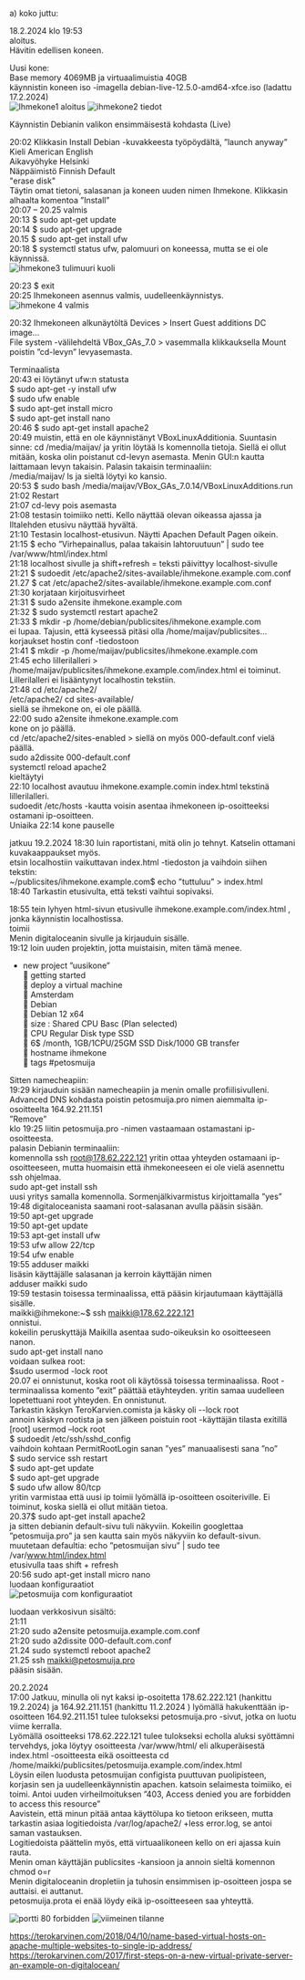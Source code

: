 a) 
koko juttu: 

  18.2.2024 klo 19:53  
  aloitus.  
  Hävitin edellisen koneen.   

  Uusi kone:  
  Base memory 4069MB ja virtuaalimuistia 40GB   
  käynnistin koneen iso -imagella debian-live-12.5.0-amd64-xfce.iso (ladattu 17.2.2024)  
  ![Ihmekone1 aloitus](https://github.com/VaMaija/Linux2024/assets/142913118/20cdf160-9693-4c29-b825-fd35e1a2064e)
  ![ihmekone2 tiedot](https://github.com/VaMaija/Linux2024/assets/142913118/08160cb0-123a-4f32-8774-9bec1b09d3bc)

  Käynnistin Debianin valikon ensimmäisestä kohdasta (Live)  
  
  20:02 Klikkasin Install Debian -kuvakkeesta työpöydältä, ”launch anyway”    
  Kieli American English  
  Aikavyöhyke Helsinki  
  Näppäimistö Finnish Default  
  "erase disk"  
  Täytin omat tietoni, salasanan ja koneen uuden nimen Ihmekone. Klikkasin alhaalta komentoa ”Install”  
  20:07 – 20.25 valmis  
  20:13 $ sudo apt-get update  
  20:14 $ sudo apt-get upgrade  
  20.15 $ sudo apt-get install ufw  
  20:18 $ systemctl status ufw, palomuuri on koneessa, mutta se ei ole käynnissä.  
  ![ihmekone3 tulimuuri kuoli](https://github.com/VaMaija/Linux2024/assets/142913118/e0da80f2-cef6-44d0-9fc0-8cc5d6ec281b)

  20:23 $ exit  
  20:25 Ihmekoneen asennus valmis, uudelleenkäynnistys.  
  ![ihmekone 4 valmis](https://github.com/VaMaija/Linux2024/assets/142913118/26eaadd6-93f8-433a-8608-3fdc888ea37e)

  20:32 Ihmekoneen alkunäytöltä  Devices > Insert Guest additions DC image…   
  File system -välilehdeltä VBox_GAs_7.0 > vasemmalla klikkauksella Mount    
  poistin ”cd-levyn” levyasemasta.   

  Terminaalista   
  20:43 ei löytänyt ufw:n statusta  
  $ sudo apt-get -y install ufw  
  $ sudo ufw enable  
  $ sudo apt-get install micro  
  $ sudo apt-get install nano  
  20:46 $ sudo apt-get install apache2  
  20:49 muistin, että en ole käynnistänyt VBoxLinuxAdditionia. Suuntasin sinne: cd /media/maijav/ ja yritin löytää ls komennolla tietoja. Siellä ei ollut mitään, koska olin poistanut cd-levyn asemasta. Menin GUI:n kautta laittamaan levyn takaisin. Palasin takaisin terminaaliin:  
  /media/maijav/ ls ja sieltä löytyi ko kansio.   
  20:53 $ sudo bash /media/maijav/VBox_GAs_7.0.14/VBoxLinuxAdditions.run  
  21:02 Restart   
  21:07 cd-levy pois asemasta  
  21:08 testasin toimiiko netti. Kello näyttää olevan oikeassa ajassa ja Iltalehden etusivu näyttää hyvältä.   
  21:10 Testasin localhost-etusivun. Näytti Apachen Default Pagen oikein.   
  21:15 $ echo ”Virhepainallus, palaa takaisin lahtoruutuun” | sudo tee /var/www/html/index.html  
  21:18 localhost sivulle ja shift+refresh = teksti päivittyy localhost-sivulle  
  21:21 $ sudoedit /etc/apache2/sites-available/ihmekone.example.com.conf  
  21.27 $ cat /etc/apache2/sites-available/ihmekone.example.com.conf  
  21:30 korjataan kirjoitusvirheet  
  21:31 $ sudo a2ensite ihmekone.example.com  
  21:32 $ sudo systemctl restart apache2  
  21:33 $ mkdir -p /home/debian/publicsites/ihmekone.example.com  
  ei lupaa. Tajusin, että kyseessä pitäsi olla /home/maijav/publicsites… korjaukset hostin conf -tiedostoon  
  21:41 $ mkdir -p /home/maijav/publicsites/ihmekone.example.com  
  21:45 echo lillerilalleri > /home/maijav/publicsites/ihmekone.example.com/index.html ei toiminut. Lillerilalleri ei lisääntynyt localhostin tekstiin.   
  21:48 cd /etc/apache2/  
  /etc/apache2/ cd sites-available/  
  siellä se ihmekone on, ei ole päällä.   
  22:00 sudo a2ensite ihmekone.example.com    
  kone on jo päällä.    
  cd /etc/apache2/sites-enabled > siellä on myös 000-default.conf vielä päällä.   
  sudo a2dissite 000-default.conf   
  systemctl reload apache2  
  kieltäytyi  
  22:10 localhost avautuu ihmekone.example.comin index.html tekstinä lillerilalleri.   
  sudoedit /etc/hosts -kautta voisin asentaa ihmekoneen ip-osoitteeksi ostamani ip-osoitteen.   
  Uniaika 22:14 kone pauselle  

  jatkuu 19.2.2024 18:30 luin raportistani, mitä olin jo tehnyt. Katselin ottamani kuvakaappaukset myös.  
  etsin localhostiin vaikuttavan index.html -tiedoston ja vaihdoin siihen tekstin:   
  ~/publicsites/ihmekone.example.com$ echo ”tuttuluu” > index.html  
  18:40 Tarkastin etusivulta, että teksti vaihtui sopivaksi.   
  
  18:55 tein lyhyen html-sivun etusivulle ihmekone.example.com/index.html , jonka käynnistin localhostissa.    
  toimii   
  Menin digitaloceanin sivulle ja kirjauduin sisälle.     
  19:12 loin uuden projektin, jotta muistaisin, miten tämä menee.     
   + new project ”uusikone”     
  	getting started   
  	deploy a virtual machine   
  	Amsterdam  
  	Debian  
  	Debian 12 x64   
  	size : Shared CPU Basc (Plan selected)  
  	CPU Regular Disk type SSD  
  	6$ /month, 1GB/1CPU/25GM SSD Disk/1000 GB transfer  
  	hostname ihmekone  
  	tags #petosmuija   

  Sitten namecheapiin:   
  19:29 kirjauduin sisään namecheapiin ja menin omalle profiilisivulleni.  
  Advanced DNS kohdasta poistin petosmuija.pro nimen aiemmalta ip-osoitteelta 164.92.211.151  
  ”Remove”  
  klo 19:25 liitin petosmuija.pro -nimen vastaamaan ostamastani ip-osoitteesta.   
  palasin Debianin terminaaliin:   
  komennolla ssh root@178.62.222.121 yritin ottaa yhteyden ostamaani ip-osoitteeseen, mutta huomaisin että ihmekoneeseen ei ole vielä asennettu ssh ohjelmaa.   
  sudo apt-get install ssh  
  uusi yritys samalla komennolla. Sormenjälkivarmistus kirjoittamalla ”yes”   
  19:48 digitaloceanista saamani root-salasanan avulla pääsin sisään.  
  19:50 apt-get upgrade  
  19:50 apt-get update  
  19:53 apt-get install ufw  
  19:53 ufw allow 22/tcp  
  19:54 ufw enable  
  19:55 adduser maikki  
  lisäsin käyttäjälle salasanan ja kerroin käyttäjän nimen   
  adduser maikki sudo  
  19:59 testasin toisessa terminaalissa, että pääsin kirjautumaan käyttäjällä sisälle.   
  maikki@ihmekone:~$ ssh maikki@178.62.222.121  
  onnistui.   
  kokeilin peruskyttäjä Maikilla asentaa sudo-oikeuksin ko osoitteeseen nanon.   
  sudo apt-get install nano  
  voidaan sulkea root:  
  $sudo usermod -lock root  
  20.07 ei onnistunut, koska root oli käytössä toisessa terminaalissa. Root -terminaalissa komento ”exit” päättää etäyhteyden. yritin samaa uudelleen lopetettuani root yhteyden. En onnistunut.  
  Tarkastin käskyn TeroKarvien.comista  ja käsky oli --lock root  
  annoin käskyn rootista ja sen jälkeen poistuin root -käyttäjän tilasta exitillä  
  [root] usermod –lock root  
  $ sudoedit /etc/ssh/sshd_config  
  vaihdoin kohtaan PermitRootLogin sanan ”yes” manuaalisesti sana ”no”  
  $ sudo service ssh restart  
  $ sudo apt-get update  
  $ sudo apt-get upgrade  
  $ sudo ufw allow 80/tcp  
  yritin varmistaa että uusi ip toimii lyömällä ip-osoitteen osoiteriville. Ei toiminut, koska siellä ei ollut mitään tietoa.   
  20.37$ sudo apt-get install apache2  
  ja sitten debianin default-sivu tuli näkyviin. Kokeilin googlettaa ”petosmuija.pro” ja sen kautta sain myös näkyviin ko default-sivun.  
  muutetaan defaultia: echo ”petosmuijan sivu” | sudo tee /var/www.html/index.html  
  etusivulla taas shift + refresh  
   20:56 sudo apt-get install micro nano  
  luodaan konfiguraatiot   
  ![petosmuija com konfiguraatiot](https://github.com/VaMaija/Linux2024/assets/142913118/5044a1e8-86b7-4b3f-bbdd-13d1cd0c41a2)


  luodaan verkkosivun sisältö:  
  21:11   
  21:20 sudo a2ensite petosmuija.example.com.conf  
  21:20 sudo a2dissite 000-default.com.conf  
  21.24 sudo systemctl reboot apache2  
  21.25 ssh maikki@petosmuija.pro	  
  pääsin sisään.   

  20.2.2024   
  17:00 Jatkuu, minulla oli nyt kaksi ip-osoitetta 178.62.222.121 (hankittu 19.2.2024) ja 164.92.211.151 (hankittu 11.2.2024 ) lyömällä hakukenttään ip-osoitteen 164.92.211.151 tulee tulokseksi petosmuija.pro -sivut, jotka on luotu viime kerralla.  
  Lyömällä osoitteeksi 178.62.222.121 tulee tulokseksi echolla aluksi syöttämni tervehdys, joka löytyy osoitteesta /var/www/html/ eli alkuperäisestä index.html -osoitteesta eikä osoitteesta 
cd /home/maikki/publicsites/petosmuija.example.com/index.html  
  Löysin eilen luodusta petosmuijan configista puuttuvan puolipisteen, korjasin sen  ja uudelleenkäynnistin apachen. katsoin selaimesta toimiiko, ei toimi. Antoi uuden virheilmoituksen ”403, Access denied you are forbidden to access this resource”  
  Aavistein, että minun pitää antaa käyttölupa ko tietoon erikseen, mutta tarkastin asiaa logitiedoista /var/log/apache2/  +less error.log, se antoi saman vastauksen.  
  Logitiedoista päättelin myös, että virtuaalikoneen kello on eri ajassa kuin rauta.  
  Menin oman käyttäjän publicsites -kansioon ja annoin sieltä komennon chmod o=r  
  Menin digitaloceanin dropletiin ja tuhosin ensimmisen ip-osoitteen jospa se auttaisi. ei auttanut.   
  petosmuija.prota ei enää löydy eikä ip-osoitteeseen saa yhteyttä. 	 

![portti 80 forbidden](https://github.com/VaMaija/Linux2024/assets/142913118/7c5814f3-f909-451e-8926-1294d6b7be52)
![viimeinen tilanne](https://github.com/VaMaija/Linux2024/assets/142913118/5ed2201b-a658-450f-8a8a-741a8965ba60)




https://terokarvinen.com/2018/04/10/name-based-virtual-hosts-on-apache-multiple-websites-to-single-ip-address/
https://terokarvinen.com/2017/first-steps-on-a-new-virtual-private-server-an-example-on-digitalocean/


